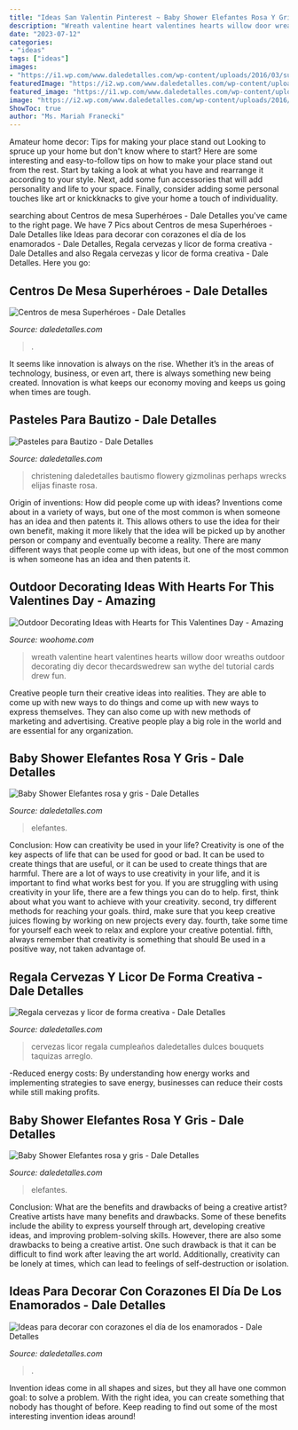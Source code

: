```yaml
---
title: "Ideas San Valentin Pinterest ~ Baby Shower Elefantes Rosa Y Gris"
description: "Wreath valentine heart valentines hearts willow door wreaths outdoor decorating diy decor thecardswedrew san wythe del tutorial cards drew fun"
date: "2023-07-12"
categories:
- "ideas"
tags: ["ideas"]
images:
- "https://i1.wp.com/www.daledetalles.com/wp-content/uploads/2016/03/superheroes16.jpg?resize=564%2C752"
featuredImage: "https://i2.wp.com/www.daledetalles.com/wp-content/uploads/2016/02/baby-shower12.jpg?resize=600%2C800"
featured_image: "https://i1.wp.com/www.daledetalles.com/wp-content/uploads/2016/02/baby-shower11.jpg"
image: "https://i2.wp.com/www.daledetalles.com/wp-content/uploads/2016/02/baby-shower12.jpg?resize=600%2C800"
ShowToc: true
author: "Ms. Mariah Franecki"
---
```



Amateur home decor: Tips for making your place stand out
Looking to spruce up your home but don't know where to start? Here are some interesting and easy-to-follow tips on how to make your place stand out from the rest. Start by taking a look at what you have and rearrange it according to your style. Next, add some fun accessories that will add personality and life to your space. Finally, consider adding some personal touches like art or knickknacks to give your home a touch of individuality.

	

		
searching about Centros de mesa Superhéroes - Dale Detalles you've came to the right page. We have 7 Pics about Centros de mesa Superhéroes - Dale Detalles like Ideas para decorar con corazones el día de los enamorados - Dale Detalles, Regala cervezas y licor de forma creativa - Dale Detalles and also Regala cervezas y licor de forma creativa - Dale Detalles. Here you go:
		
    
## Centros De Mesa Superhéroes - Dale Detalles

<img loading=lazy src="https://i1.wp.com/www.daledetalles.com/wp-content/uploads/2016/03/superheroes16.jpg?resize=564%2C752" onerror="this.onerror=null;this.src='https://tse3.mm.bing.net/th?id=OIP.APHfgIvZc-7jy5RhOPkCUAHaJ4&amp;pid=15.1';" alt="Centros de mesa Superhéroes - Dale Detalles">

_Source: daledetalles.com_

>. 

	

It seems like innovation is always on the rise. Whether it’s in the areas of technology, business, or even art, there is always something new being created. Innovation is what keeps our economy moving and keeps us going when times are tough.

    
## Pasteles Para Bautizo - Dale Detalles

<img loading=lazy src="https://i0.wp.com/www.daledetalles.com/wp-content/uploads/2016/06/pastel-para-bautizo31.jpg" onerror="this.onerror=null;this.src='https://tse1.mm.bing.net/th?id=OIP.FOhHyvnnbo-KOYA6wKrSzAHaJ4&amp;pid=15.1';" alt="Pasteles para Bautizo - Dale Detalles">

_Source: daledetalles.com_

>christening daledetalles bautismo flowery gizmolinas perhaps wrecks elijas finaste rosa. 

	

Origin of inventions: How did people come up with ideas?
Inventions come about in a variety of ways, but one of the most common is when someone has an idea and then patents it. This allows others to use the idea for their own benefit, making it more likely that the idea will be picked up by another person or company and eventually become a reality. There are many different ways that people come up with ideas, but one of the most common is when someone has an idea and then patents it.

    
## Outdoor Decorating Ideas With Hearts For This Valentines Day - Amazing

<img loading=lazy src="https://www.woohome.com/wp-content/uploads/2017/01/Valentines-day-outdoor-decor-16.jpg" onerror="this.onerror=null;this.src='https://tse3.mm.bing.net/th?id=OIP.Fjf8lZi04QSGieVgoioWRAHaKq&amp;pid=15.1';" alt="Outdoor Decorating Ideas with Hearts for This Valentines Day - Amazing">

_Source: woohome.com_

>wreath valentine heart valentines hearts willow door wreaths outdoor decorating diy decor thecardswedrew san wythe del tutorial cards drew fun. 

	

Creative people turn their creative ideas into realities. They are able to come up with new ways to do things and come up with new ways to express themselves. They can also come up with new methods of marketing and advertising. Creative people play a big role in the world and are essential for any organization.

    
## Baby Shower Elefantes Rosa Y Gris - Dale Detalles

<img loading=lazy src="https://i2.wp.com/www.daledetalles.com/wp-content/uploads/2016/02/baby-shower12.jpg?resize=600%2C800" onerror="this.onerror=null;this.src='https://tse3.mm.bing.net/th?id=OIP.aKWlx8lsdqMZovkTFgeJzwHaJ4&amp;pid=15.1';" alt="Baby Shower Elefantes rosa y gris - Dale Detalles">

_Source: daledetalles.com_

>elefantes. 

	

Conclusion: How can creativity be used in your life?
Creativity is one of the key aspects of life that can be used for good or bad. It can be used to create things that are useful, or it can be used to create things that are harmful. There are a lot of ways to use creativity in your life, and it is important to find what works best for you. If you are struggling with using creativity in your life, there are a few things you can do to help. first, think about what you want to achieve with your creativity. second, try different methods for reaching your goals. third, make sure that you keep creative juices flowing by working on new projects every day. fourth, take some time for yourself each week to relax and explore your creative potential. fifth, always remember that creativity is something that should Be used in a positive way, not taken advantage of.

    
## Regala Cervezas Y Licor De Forma Creativa - Dale Detalles

<img loading=lazy src="https://i0.wp.com/www.daledetalles.com/wp-content/uploads/2017/05/regala-cervezas-y-licor-de-forma-creativa11.jpg" onerror="this.onerror=null;this.src='https://tse2.mm.bing.net/th?id=OIP.cQPI-4DAZJw5xwcqliN6VQHaJ4&amp;pid=15.1';" alt="Regala cervezas y licor de forma creativa - Dale Detalles">

_Source: daledetalles.com_

>cervezas licor regala cumpleaños daledetalles dulces bouquets taquizas arreglo. 

	

-Reduced energy costs: By understanding how energy works and implementing strategies to save energy, businesses can reduce their costs while still making profits.

    
## Baby Shower Elefantes Rosa Y Gris - Dale Detalles

<img loading=lazy src="https://i1.wp.com/www.daledetalles.com/wp-content/uploads/2016/02/baby-shower11.jpg" onerror="this.onerror=null;this.src='https://tse3.mm.bing.net/th?id=OIP.Q1JXlJlJOy78GYKruotH0QHaJ4&amp;pid=15.1';" alt="Baby Shower Elefantes rosa y gris - Dale Detalles">

_Source: daledetalles.com_

>elefantes. 

	

Conclusion: What are the benefits and drawbacks of being a creative artist?
Creative artists have many benefits and drawbacks. Some of these benefits include the ability to express yourself through art, developing creative ideas, and improving problem-solving skills. However, there are also some drawbacks to being a creative artist. One such drawback is that it can be difficult to find work after leaving the art world. Additionally, creativity can be lonely at times, which can lead to feelings of self-destruction or isolation.

    
## Ideas Para Decorar Con Corazones El Día De Los Enamorados - Dale Detalles

<img loading=lazy src="https://i1.wp.com/www.daledetalles.com/wp-content/uploads/2018/01/decoracion-con-corazones.jpg?resize=500%2C749" onerror="this.onerror=null;this.src='https://tse4.mm.bing.net/th?id=OIP.0dd1SyxP9yv9-3Lje0TEPAHaLG&amp;pid=15.1';" alt="Ideas para decorar con corazones el día de los enamorados - Dale Detalles">

_Source: daledetalles.com_

>. 

	

Invention ideas come in all shapes and sizes, but they all have one common goal: to solve a problem. With the right idea, you can create something that nobody has thought of before. Keep reading to find out some of the most interesting invention ideas around!

